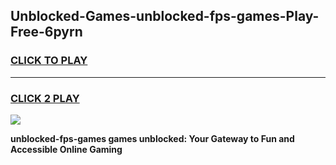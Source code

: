 
## Unblocked-Games-unblocked-fps-games-Play-Free-6pyrn
<h3>
<a href="https://premium76.site?title=unblocked-fps-games&ref=18A1">CLICK TO PLAY</a></h3>
<hr>

<h3>
<a href="https://premium76.site?title=unblocked-fps-games&ref=18A1">CLICK 2 PLAY</a>
  
</h3>

<a href="https://premium76.site?title=unblocked-fps-games&ref=18A1"><img src="https://clearcache.store/games.png"></a>


**unblocked-fps-games games unblocked: Your Gateway to Fun and Accessible Online Gaming**
